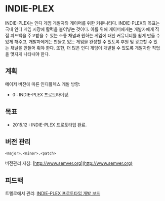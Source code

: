 # INDIE-PLEX

INDIE-PLEX는 인디 게임 개발자와 게이머를 위한  커뮤니티다. INDIE-PLEX의 목표는 국내 인디 게임 시장에 활력을 불어넣는 것이다. 이를 위해 게이머에게는 개발자에게 직접 피드백을 주고받을 수 있는 소통 채널과 원하는 게임에 대한 커뮤니티를 쉽게 만들 수 있게 해주고, 개발자에게는 만들고 있는 게임을 완성할 수 있도록 후원 및 광고할 수 있는 채널을 만들어 줘야 한다. 또한, 더 많은 인디 게임이 개발될 수 있도록 개발자란 직업을 멋지게 나타내야 한다.

## 계획
메이저 버전에 따른 인디플렉스 개발 방향:
* 0 : INDIE-PLEX 프로토타이핑.

## 목표
* 2015.12 : INDIE-PLEX 프로토타입 완료.

## 버전 관리
`<major>.<minor>.<patch>`

버전관리 지침: [http://www.semver.org](http://www.semver.org)

## 피드백
트렐로에서 관리: [INDIE-PLEX 프로토타입 개발 보드](https://trello.com/b/bpibTgC2/indie-plex)
